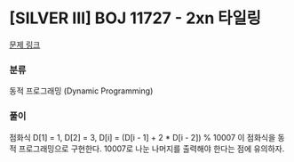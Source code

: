 # [SILVER III] BOJ 11727 - 2xn 타일링

[문제 링크](https://boj.kr/11727)

### 분류

동적 프로그래밍 (Dynamic Programming)

### 풀이

점화식 D[1] = 1, D[2] = 3, D[i] = (D[i - 1] + 2 * D[i - 2]) % 10007
이 점화식을 동적 프로그래밍으로 구현한다. 10007로 나눈 나머지를 출력해야 한다는 점에 유의하자.